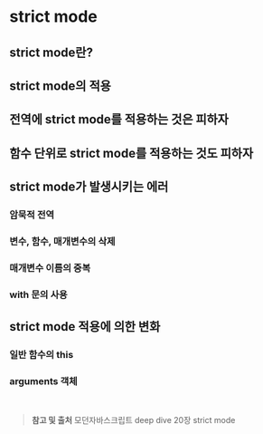 # strict mode

## strict mode란?

## strict mode의 적용

## 전역에 strict mode를 적용하는 것은 피하자

## 함수 단위로 strict mode를 적용하는 것도 피하자

## strict mode가 발생시키는 에러

### 암묵적 전역

### 변수, 함수, 매개변수의 삭제

### 매개변수 이름의 중복

### with 문의 사용

## strict mode 적용에 의한 변화

### 일반 함수의 this

### arguments 객체

<br/>

> **참고 및 출처**
> 모던자바스크립트 deep dive 20장 strict mode
